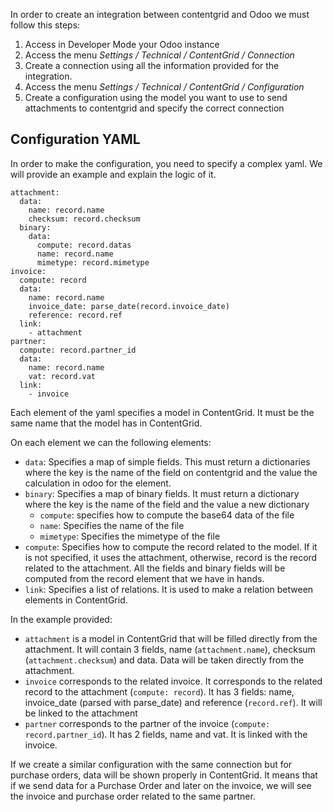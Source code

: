 In order to create an integration between contentgrid and Odoo we must follow this
steps:

1. Access in Developer Mode your Odoo instance
2. Access the menu _Settings / Technical / ContentGrid / Connection_
3. Create a connection using all the information provided for the integration.
4. Access the menu _Settings / Technical / ContentGrid / Configuration_
5. Create a configuration using the model you want to use to send attachments to
   contentgrid and specify the correct connection

## Configuration YAML

In order to make the configuration, you need to specify a complex yaml. We will provide
an example and explain the logic of it.

    attachment:
      data:
        name: record.name
        checksum: record.checksum
      binary:
        data:
          compute: record.datas
          name: record.name
          mimetype: record.mimetype
    invoice:
      compute: record
      data:
        name: record.name
        invoice_date: parse_date(record.invoice_date)
        reference: record.ref
      link:
        - attachment
    partner:
      compute: record.partner_id
      data:
        name: record.name
        vat: record.vat
      link:
        - invoice

Each element of the yaml specifies a model in ContentGrid. It must be the same name that
the model has in ContentGrid.

On each element we can the following elements:

- `data`: Specifies a map of simple fields. This must return a dictionaries where the
  key is the name of the field on contentgrid and the value the calculation in odoo for
  the element.
- `binary`: Specifies a map of binary fields. It must return a dictionary where the key
  is the name of the field and the value a new dictionary
  - `compute`: specifies how to compute the base64 data of the file
  - `name`: Specifies the name of the file
  - `mimetype`: Specifies the mimetype of the file
- `compute`: Specifies how to compute the record related to the model. If it is not
  specified, it uses the attachment, otherwise, record is the record related to the
  attachment. All the fields and binary fields will be computed from the record element
  that we have in hands.
- `link`: Specifies a list of relations. It is used to make a relation between elements
  in ContentGrid.

In the example provided:

- `attachment` is a model in ContentGrid that will be filled directly from the
  attachment. It will contain 3 fields, name (`attachment.name`), checksum
  (`attachment.checksum`) and data. Data will be taken directly from the attachment.
- `invoice` corresponds to the related invoice. It corresponds to the related record to
  the attachment (`compute: record`). It has 3 fields: name, invoice_date (parsed with
  parse_date) and reference (`record.ref`). It will be linked to the attachment
- `partner` corresponds to the partner of the invoice (`compute: record.partner_id`). It
  has 2 fields, name and vat. It is linked with the invoice.

If we create a similar configuration with the same connection but for purchase orders,
data will be shown properly in ContentGrid. It means that if we send data for a Purchase
Order and later on the invoice, we will see the invoice and purchase order related to
the same partner.
